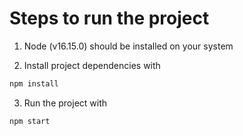# Steps to run the project

1. Node (v16.15.0) should be installed on your system

2. Install project dependencies with
```bash
npm install
```

3. Run the project with
```bash
npm start
```

